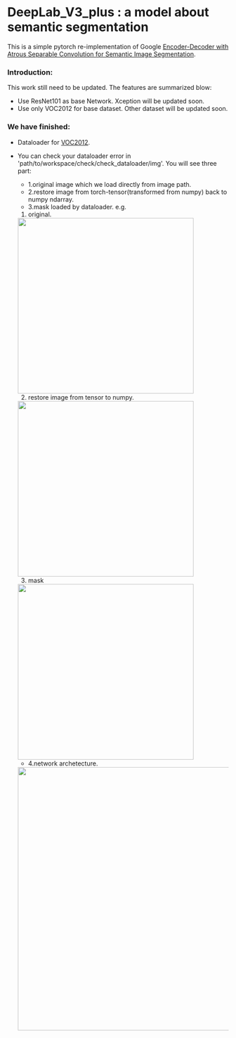 # DeepLab_V3_plus : a model about semantic segmentation
This is a simple pytorch re-implementation of Google [Encoder-Decoder with Atrous Separable Convolution for Semantic Image Segmentation](https://arxiv.org/pdf/1802.02611.pdf).

### Introduction:
This work still need to be updated.
The features are summarized blow:
+ Use ResNet101 as base Network. Xception will be updated soon.
+ Use only VOC2012 for base dataset. Other dataset will be updated soon.


### We have finished:
+ Dataloader for [VOC2012](http://host.robots.ox.ac.uk/pascal/VOC/voc2012/).
+ You can check your dataloader error in 'path/to/workspace/check/check_dataloader/img'.
  You will see three part:
  + 1.original image which we load directly from image path.
  + 2.restore image from torch-tensor(transformed from numpy) back to numpy ndarray.
  + 3.mask loaded by dataloader.
  e.g.
  1. original.
  <div align=left><img width="400" height="400" src="https://github.com/songdejia/deeplab_v3_plus/blob/master/screenshot/original.jpg"/></div>

  2. restore image from tensor to numpy.
  <div align=left><img width="400" height="400" src="https://github.com/songdejia/deeplab_v3_plus/blob/master/screenshot/restore.jpg"/></div>

  3. mask
  <div align=left><img width="400" height="400" src="https://github.com/songdejia/deeplab_v3_plus/blob/master/screenshot/mask.jpg"/></div>
  
  + 4.network archetecture.
  <div align=left><img width="600" height="600" src="https://github.com/songdejia/DeepLab_v3_plus_pytorch/blob/master/screenshot/network.jpg"/></div>
  
